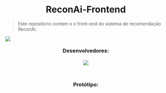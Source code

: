 <h1 align="center">
<br>ReconAi-Frontend
</h1>
  
   > Este repositorio contem o o front-end do sistema de recomendação ReconAi.
   
   <a target="_blank"><img align="left" src="https://skillicons.dev/icons?i=html,css"></a>

   ##
   
  <h3 align="center">
    <br>Desenvolvedores:<br>
    <br> 
      <a href="https://github.com/Ai-Recon/ReconAi-Frontend/graphs/contributors">
        <img src="https://contrib.rocks/image?repo=Ai-Recon/ReconAi-Frontend"/>
      </a>     
  </h3> 
  
  
  ## 

  <h3 align="center">
  <br>Protótipo:
  </h3>
  <br>
  

    

